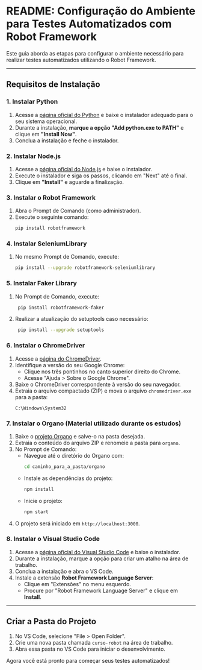 # README: Configuração do Ambiente para Testes Automatizados com Robot Framework

Este guia aborda as etapas para configurar o ambiente necessário para realizar testes automatizados utilizando o Robot Framework.

---

## Requisitos de Instalação

### 1. Instalar Python
1. Acesse a [página oficial do Python](https://www.python.org/) e baixe o instalador adequado para o seu sistema operacional.
2. Durante a instalação, **marque a opção "Add python.exe to PATH"** e clique em **"Install Now"**.
3. Conclua a instalação e feche o instalador.

### 2. Instalar Node.js
1. Acesse a [página oficial do Node.js](https://nodejs.org/) e baixe o instalador.
2. Execute o instalador e siga os passos, clicando em "Next" até o final.
3. Clique em **"Install"** e aguarde a finalização.

### 3. Instalar o Robot Framework
1. Abra o Prompt de Comando (como administrador).
2. Execute o seguinte comando:
   ```bash
   pip install robotframework
   ```

### 4. Instalar SeleniumLibrary
1. No mesmo Prompt de Comando, execute:
   ```bash
   pip install --upgrade robotframework-seleniumlibrary
   ```

### 5. Instalar Faker Library
1. No Prompt de Comando, execute:
   ```bash
    pip install robotframework-faker
   ```
3. Realizar a atualização do setuptools caso necessário:
   ```bash
    pip install --upgrade setuptools
   ```

### 6. Instalar o ChromeDriver
1. Acesse a [página do ChromeDriver](https://sites.google.com/chromium.org/driver/).
2. Identifique a versão do seu Google Chrome:
   - Clique nos três pontinhos no canto superior direito do Chrome.
   - Acesse "Ajuda > Sobre o Google Chrome".
3. Baixe o ChromeDriver correspondente à versão do seu navegador.
4. Extraia o arquivo compactado (ZIP) e mova o arquivo `chromedriver.exe` para a pasta:
   ```
   C:\Windows\System32
   ```

### 7. Instalar o Organo (Material utilizado durante os estudos)
1. Baixe o [projeto Organo](#) e salve-o na pasta desejada.
2. Extraia o conteúdo do arquivo ZIP e renomeie a pasta para `organo`.
3. No Prompt de Comando:
   - Navegue até o diretório do Organo com:
     ```bash
     cd caminho_para_a_pasta/organo
     ```
   - Instale as dependências do projeto:
     ```bash
     npm install
     ```
   - Inicie o projeto:
     ```bash
     npm start
     ```
4. O projeto será iniciado em `http://localhost:3000`.

### 8. Instalar o Visual Studio Code
1. Acesse a [página oficial do Visual Studio Code](https://code.visualstudio.com/) e baixe o instalador.
2. Durante a instalação, marque a opção para criar um atalho na área de trabalho.
3. Conclua a instalação e abra o VS Code.
4. Instale a extensão **Robot Framework Language Server**:
   - Clique em "Extensões" no menu esquerdo.
   - Procure por "Robot Framework Language Server" e clique em **Install**.

---

## Criar a Pasta do Projeto
1. No VS Code, selecione "File > Open Folder".
2. Crie uma nova pasta chamada `curso-robot` na área de trabalho.
3. Abra essa pasta no VS Code para iniciar o desenvolvimento.

Agora você está pronto para começar seus testes automatizados!



